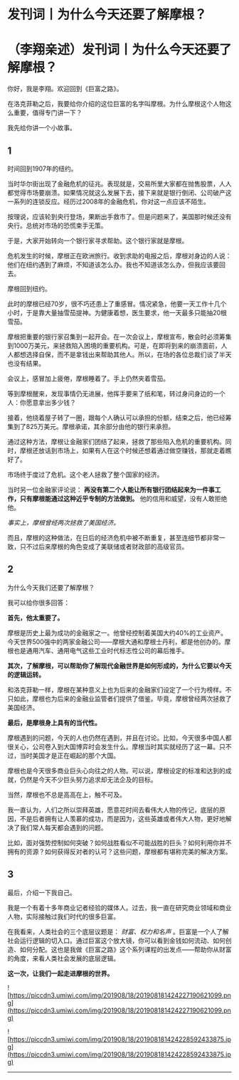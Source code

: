 # 发刊词丨为什么今天还要了解摩根？

# （李翔亲述）发刊词丨为什么今天还要了解摩根？

你好，我是李翔。欢迎回到《巨富之路》。

在洛克菲勒之后，我要给你介绍的这位巨富的名字叫摩根。为什么摩根这个人物这么重要，值得专门讲一下？

我先给你讲一个小故事。

## 1

时间回到1907年的纽约。

当时华尔街出现了金融危机的征兆。表现就是，交易所里大家都在抛售股票，人人都觉得市场要崩溃。如果情况就这么发展下去，接下来就是银行倒闭、公司破产这一系列的连锁反应。经历过2008年的金融危机，你对这一点应该不陌生。

按理说，应该轮到央行登场，果断出手救市了。但是问题来了，美国那时候还没有央行。总统对市场的恐慌束手无策。

于是，大家开始转向一个银行家寻求帮助。这个银行家就是摩根。

危机发生的时候，摩根正在欧洲旅行。收到求助的电报之后，摩根对身边的人说：他们在纽约遇到了麻烦，不知道该怎么办。我也不知道该怎么办，但我应该要回去。

摩根回到纽约。

此时的摩根已经70岁，很不巧还患上了重感冒。情况紧急，他要一天工作十几个小时，于是靠大量抽雪茄提神。为健康着想，医生要求，他一天最多只能抽20根雪茄。

摩根把重要的银行家召集到一起开会。在一次会议上，摩根宣布，散会时必须筹集到1000万美元，来拯救陷入困境的重要机构。可是，在即将到来的崩溃面前，人人都想选择自保，而不是拿钱出来帮助其他人。所以，在场的各位总裁们谈了半天也没有结果。

会议上，感冒加上疲倦，摩根睡着了。手上仍然夹着雪茄。

等到摩根醒来，发现事情仍无进展，他挥手要来了纸和笔，转过身问身边的一个人：你愿意拿出多少钱？

接着，他绕着屋子转了一圈，跟每个人确认可以承担的份额，结束之后，他已经筹集到了825万美元。摩根承诺，其余部分由他的银行来承担。

通过这种方法，摩根让金融家们团结了起来，拯救了那些陷入危机的重要机构。同时，摩根还放话到市场上，如果有人在这个时候还想着通过做空赚钱，那就走着瞧好了。

市场终于度过了危机。这个老人拯救了整个国家的经济。

当时另一位金融家评论说： **再没有第二个人能让所有银行团结起来为一件事工作，只有摩根能通过这种近乎专制的方法做到。** 他的信用和威望，没有人敢拒绝他。

 *事实上，摩根曾经两次拯救了美国经济。*

而且，摩根的这种做法，在日后的经济危机中被不断重复，甚至连细节都非常一致，只不过后来摩根的角色变成了美联储或者财政部的高级官员。

## 2

为什么今天我们还要了解摩根？

我可以给你很多回答：

 **首先，他太重要了。**

摩根是历史上最为成功的金融家之一。他曾经控制着美国大约40%的工业资产。今天世界500强中的两家金融公司——摩根大通和摩根士丹利，都是他创办的。摩根也是通用汽车、通用电气这些工业时代标志性公司的幕后推手。

 **其次，了解摩根，可以帮助你了解现代金融世界是如何形成的，为什么它要以今天的逻辑运转。**

和洛克菲勒一样，摩根在某种意义上也为后来的金融家们设定了一个行为榜样。不只如此，摩根也为后来的金融业监管者们提供了借鉴。毕竟，摩根曾经两次拯救了美国经济。

 **最后，是摩根身上具有的当代性。**

摩根遇到的问题，今天的人也仍然在遇到，并且在讨论。比如，今天很多中国人都很关心，公司卷入到大国博弈时会发生什么。摩根当时其实就经历了这一幕。只不过，当时美国才是正在崛起的那个大国。

摩根也是今天很多商业巨头心向往之的人物。可以说，摩根设定的标准和达到的成就，仍然是今天不少巨头努力追求却无法企及的目标。

当然，摩根也不总是高高在上，触不可及。

我一直认为，人们之所以崇拜英雄，愿意花时间去看伟大人物的传记，底层的原因，不是后者拥有让人羡慕的成功，而是因为，这些英雄或者伟大人物，更好地解决了我们常人每天都会遇到的问题。

比如，面对强势控制如何突破？如何战胜看似不可能战胜的巨头？如何利用你并不拥有的资源？如何获得反对者的认可？这些问题，摩根都有堪称完美的解决方案。

## 3

最后，介绍一下我自己。

我是一个有着十多年商业记者经验的媒体人。过去，我一直在研究商业领域和商业人物，实际接触过我们时代的很多巨富。

在我看来，人类社会的三个底层议题是： *财富、权力和名声* 。巨富是一个人了解社会运行逻辑的切入口。通过巨富这个放大镜，你可以看到金钱如何流动、如何创造、如何分配。这也是我做《巨富之路》这个系列课程的出发点——帮助你从财富的角度，来看人类社会发展的底层逻辑。

 **这一次，让我们一起走进摩根的世界。**

![https://piccdn3.umiwi.com/img/201908/18/201908181424227190621099.png](https://piccdn3.umiwi.com/img/201908/18/201908181424227190621099.png)

![https://piccdn3.umiwi.com/img/201908/18/201908181424228592433875.jpg](https://piccdn3.umiwi.com/img/201908/18/201908181424228592433875.jpg)

---
